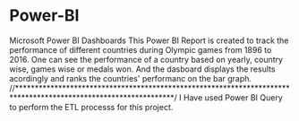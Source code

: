 # Power-BI
Microsoft Power BI Dashboards
This Power BI Report is created to track the performance of different countries during Olympic games from 1896 to 2016. 
One can see the performance of a country based on yearly, country wise, games wise or medals won. 
And the dasboard displays the results acordingly and ranks the countries' performanc on the bar graph.
//****************************************************************************************************************/
I Have used Power BI Query to perform the ETL processs for this project.
